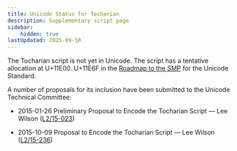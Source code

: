 ```yaml
---
title: Unicode Status for Tocharian
description: Supplementary script page
sidebar:
    hidden: true
lastUpdated: 2025-09-10
---
```


The Tocharian script is not yet in Unicode. The script has a tentative allocation at U+11E00..U+11E6F in the [Roadmap to the SMP](http://www.unicode.org/roadmaps/smp/) for the Unicode Standard.

[comment]: # (end of intro)

[comment]: # (start of blocks)



[comment]: # (end of blocks)

[comment]: # (start of chars)



[comment]: # (end of chars)

[comment]: # (start of rest)

A number of proposals for its inclusion have been submitted to the Unicode Technical Committee:

- 2015-01-26 Preliminary Proposal to Encode the Tocharian Script — Lee Wilson ([L2/15-023](http://www.unicode.org/cgi-bin/GetMatchingDocs.pl?L2/15-023))

- 2015-10-09 Proposal to Encode the Tocharian Script — Lee Wilson ([L2/15-236](http://www.unicode.org/cgi-bin/GetMatchingDocs.pl?L2/15-236))
